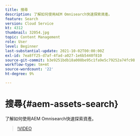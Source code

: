 ```yaml
---
title: 搜尋
description: 了解如何使用AEM Omnisearch快速探索資產。
feature: Search
version: Cloud Service
kt: 4312
thumbnail: 32054.jpg
topic: Content Management
role: User
level: Beginner
last-substantial-update: 2021-10-02T00:00:00Z
exl-id: 7ea8ff25-d7af-4fad-a027-1e6b5440f810
source-git-commit: b3e9251bdb18a008be95c1fa9e5c79252a74fc98
workflow-type: tm+mt
source-wordcount: '22'
ht-degree: 9%

---
```


# 搜尋{#aem-assets-search}

了解如何使用AEM Omnisearch快速探索資產。

>[!VIDEO](https://video.tv.adobe.com/v/32054?quality=12&learn=on)
